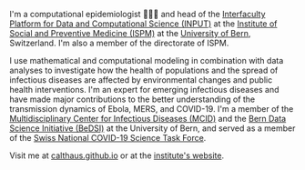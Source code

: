 I'm a computational epidemiologist 👨‍💻🦠 and head of the [Interfaculty Platform for Data and Computational Science (INPUT)](https://www.ispm.unibe.ch/research/research_groups_and_themes/input/index_eng.html) at the [Institute of Social and Preventive Medicine (ISPM)](https://www.ispm.unibe.ch) at the [University of Bern](https://www.unibe.ch), Switzerland. I'm also a member of the directorate of ISPM.

I use mathematical and computational modeling in combination with data analyses to investigate how the health of populations and the spread of infectious diseases are affected by environmental changes and public health interventions. I'm an expert for emerging infectious diseases and have made major contributions to the better understanding of the transmission dynamics of Ebola, MERS, and COVID-19. I'm a member of the [Multidisciplinary Center for Infectious Diseases (MCID)](https://www.mcid.unibe.ch) and the [Bern Data Science Initiative (BeDSI)](https://www.bedsi.unibe.ch) at the University of Bern, and served as a member of the [Swiss National COVID-19 Science Task Force](https://sciencetaskforce.ch).

Visit me at [calthaus.github.io](https://calthaus.github.io) or at the [institute's website](https://www.ispm.unibe.ch/about_us/staff/althaus_christian/index_eng.html).
